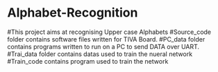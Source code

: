 # Alphabet-Recognition
#This project aims at recognising Upper case Alphabets
#Source_code folder contains software files written for TIVA Board.
#PC_data folder contains programs written to run on a PC to send DATA over UART.
#Trai_data folder contains datas used to train the nueral network
#Train_code contains program used to train the network

